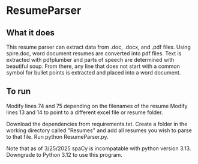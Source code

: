 # ResumeParser

## What it does

This resume parser can extract data from .doc, .docx, and .pdf files. Using spire.doc, word document resumes are converted into pdf files. Text is extracted with pdfplumber and parts of speech are determined with beautiful soup. From there, any line that does not start with a common symbol for bullet points is extracted and placed into a word document.

## To run

Modify lines 74 and 75 depending on the filenames of the resume
Modify lines 13 and 14 to point to a different excel file or resume folder.

Download the dependencies from requirements.txt. Create a folder in the working directory called "Resumes" and add all resumes you wish to parse to that file. Run python ResumeParser.py.

Note that as of 3/25/2025 spaCy is incompatable with python version 3.13. Downgrade to Python 3.12 to use this program.
